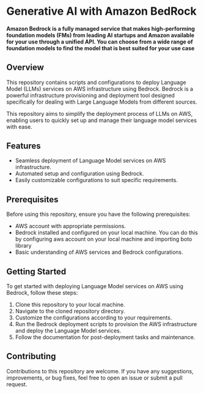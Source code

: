 # Generative AI with Amazon BedRock 

#### Amazon Bedrock is a fully managed service that makes high-performing foundation models (FMs) from leading AI startups and Amazon available for your use through a unified API. You can choose from a wide range of foundation models to find the model that is best suited for your use case

## Overview
This repository contains scripts and configurations to deploy Language Model (LLMs) services on AWS infrastructure using Bedrock. Bedrock is a powerful infrastructure provisioning and deployment tool designed specifically for dealing with Large Language Models from different sources.

This repository aims to simplify the deployment process of LLMs on AWS, enabling users to quickly set up and manage their language model services with ease.

## Features
- Seamless deployment of Language Model services on AWS infrastructure.
- Automated setup and configuration using Bedrock.
- Easily customizable configurations to suit specific requirements.

## Prerequisites
Before using this repository, ensure you have the following prerequisites:
- AWS account with appropriate permissions.
- Bedrock installed and configured on your local machine. You can do this by configuring aws account on your local machine and importing boto library
- Basic understanding of AWS services and Bedrock configurations.

## Getting Started
To get started with deploying Language Model services on AWS using Bedrock, follow these steps:

1. Clone this repository to your local machine.
2. Navigate to the cloned repository directory.
3. Customize the configurations according to your requirements.
4. Run the Bedrock deployment scripts to provision the AWS infrastructure and deploy the Language Model services.
5. Follow the documentation for post-deployment tasks and maintenance.

## Contributing
Contributions to this repository are welcome. If you have any suggestions, improvements, or bug fixes, feel free to open an issue or submit a pull request.
